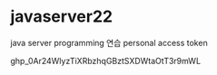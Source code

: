# javaserver22
java server programming 연습
personal access token

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

